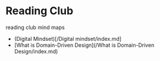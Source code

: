 # Reading Club
reading club mind maps

- (Digital Mindset)[/Digital mindset/index.md]
- [What is Domain-Driven Design](/What is Domain-Driven Design/index.md)
